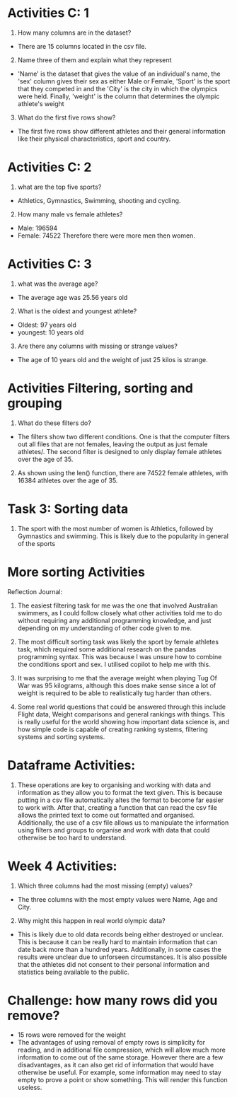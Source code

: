 # Activities C: 1

1. How many columns are in the dataset?
- There are 15 columns located in the csv file.

2. Name three of them and explain what they represent
- 'Name' is the dataset that gives the value of an individual's name, the 'sex' column gives their sex as either Male or Female, 'Sport' is the sport that they competed in
and the 'City' is the city in which the olympics were held. Finally, 'weight' is the column that determines the olympic athlete's weight

3. What do the first five rows show?
- The first five rows show different athletes and their general information like their physical characteristics, sport and country.


# Activities C: 2
1. what are the top five sports?
- Athletics, Gymnastics, Swimming, shooting and cycling.
2. How many male vs female athletes?
- Male: 196594
- Female: 74522
Therefore there were more men then women.


# Activities C: 3
1. what was the average age?
- The average age was 25.56 years old
2. What is the oldest and youngest athlete?
- Oldest: 97 years old
- youngest: 10 years old
3. Are there any columns with missing or strange values?
- The age of 10 years old and the weight of just 25 kilos is strange.

# Activities Filtering, sorting and grouping
1. What do these filters do?
- The filters show two different conditions. One is that the computer filters out all files that are not females, leaving the output as just female athletes/.
The second filter is designed to only display female athletes over the age of 35.
2. As shown using the len() function, there are 74522 female athletes, with 16384 athletes over the age of 35.


# Task 3: Sorting data
1. The sport with the most number of women is Athletics, followed by Gymnastics and swimming. This is likely due to the popularity in general of the sports


# More sorting Activities
Reflection Journal:
1. The easiest filtering task for me was the one that involved Australian swimmers, as I could follow closely what other activities told me to do without requiring any additional
programming knowledge, and just depending on my understanding of other code given to me.

2. The most difficult sorting task was likely the sport by female athletes task, which required some additional research on the pandas programming syntax. This was because I was unsure how to combine the conditions sport and sex. I utilised copilot to help me with this.

3. It was surprising to me that the average weight when playing Tug Of War was 95 kilograms, although this does make sense since a lot of weight is required to be able to realistically tug harder than others.

4. Some real world questions that could be answered through this include Flight data, Weight comparisons and general rankings with things.
This is really useful for the world showing how important data science is, and how simple code is capable of creating ranking systems, filtering systems and sorting systems.

# Dataframe Activities:
1. These operations are key to organising and working with data and information as they allow you to format the text given. This is because putting in a csv file automatically altes the format to become far easier to work with. After that, creating a function that can read the csv file allows the printed text to come out formatted and organised. Additionally, the use of a csv file allows us to manipulate the information using filters and groups to organise and work with data that could otherwise be too hard to understand.

# Week 4 Activities:

1. Which three columns had the most missing (empty) values?
- The three columns with the most empty values were Name, Age and City.
2. Why might this happen in real world olympic data?
- This is likely due to old data records being either destroyed or unclear. This is because it can be really hard to maintain information that can date back more than a hundred years. Additionally, in some cases the results were unclear due to unforseen circumstances. It is also possible that the athletes did not consent to their personal information and statistics being available to the public.

# Challenge: how many rows did you remove?
- 15 rows were removed for the weight
- The advantages of using removal of empty rows is simplicity for reading, and in additional file compression, which will allow much more information to come out of the same storage. However there are a few disadvantages, as it can also get rid of information that would have otherwise be useful. For example, some information may need to stay empty to prove a point or show something. This will render this function useless.

